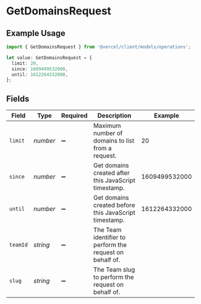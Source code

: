 # GetDomainsRequest

## Example Usage

```typescript
import { GetDomainsRequest } from '@vercel/client/models/operations';

let value: GetDomainsRequest = {
  limit: 20,
  since: 1609499532000,
  until: 1612264332000,
};
```

## Fields

| Field    | Type     | Required           | Description                                              | Example       |
| -------- | -------- | ------------------ | -------------------------------------------------------- | ------------- |
| `limit`  | _number_ | :heavy_minus_sign: | Maximum number of domains to list from a request.        | 20            |
| `since`  | _number_ | :heavy_minus_sign: | Get domains created after this JavaScript timestamp.     | 1609499532000 |
| `until`  | _number_ | :heavy_minus_sign: | Get domains created before this JavaScript timestamp.    | 1612264332000 |
| `teamId` | _string_ | :heavy_minus_sign: | The Team identifier to perform the request on behalf of. |               |
| `slug`   | _string_ | :heavy_minus_sign: | The Team slug to perform the request on behalf of.       |               |
